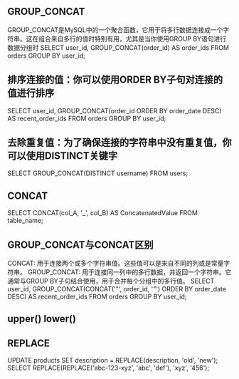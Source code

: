 ## GROUP_CONCAT
GROUP_CONCAT是MySQL中的一个聚合函数，它用于将多行数据连接成一个字符串。这在组合来自多行的值时特别有用，尤其是当你使用GROUP BY语句进行数据分组时
SELECT user_id, GROUP_CONCAT(order_id) AS order_ids FROM orders GROUP BY user_id;

## 排序连接的值：你可以使用ORDER BY子句对连接的值进行排序
SELECT user_id, GROUP_CONCAT(order_id ORDER BY order_date DESC) AS recent_order_ids FROM orders GROUP BY user_id;


## 去除重复值：为了确保连接的字符串中没有重复值，你可以使用DISTINCT关键字
SELECT GROUP_CONCAT(DISTINCT username) FROM users;


## CONCAT
SELECT CONCAT(col_A, '_', col_B) AS ConcatenatedValue FROM table_name;


## GROUP_CONCAT与CONCAT区别
CONCAT: 用于连接两个或多个字符串值。这些值可以是来自不同的列或是常量字符串。
GROUP_CONCAT: 用于连接同一列中的多行数据，并返回一个字符串。它通常与GROUP BY子句结合使用，用于合并每个分组中的多行值。
SELECT user_id, GROUP_CONCAT(CONCAT('"', order_id, '"') ORDER BY order_date DESC) AS recent_order_ids FROM orders GROUP BY user_id;


## upper() lower()


## REPLACE
UPDATE products SET description = REPLACE(description, 'old', 'new');
SELECT REPLACE(REPLACE('abc-123-xyz', 'abc', 'def'), 'xyz', '456');

